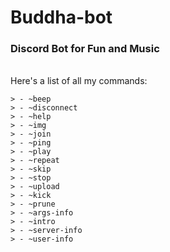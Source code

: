 # Buddha-bot
### Discord Bot for Fun and Music
<br>
Here's a list of all my commands:

```
> - ~beep
> - ~disconnect
> - ~help
> - ~img
> - ~join
> - ~ping
> - ~play
> - ~repeat
> - ~skip
> - ~stop
> - ~upload
> - ~kick
> - ~prune
> - ~args-info
> - ~intro
> - ~server-info
> - ~user-info
```
